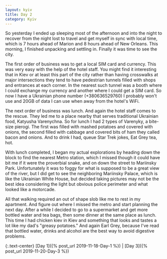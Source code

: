 ```yaml
---
layout: kyiv
title: Day 2
category: Kyiv
---
```


So yesterday I ended up sleeping most of the afternoon and into the night to recover from the night lost to travel and get myself in sync with local time, which is 7 hours ahead of Marion and 8 hours ahead of New Orleans. This morning, I finished unpacking and settling in. Finally it was time to see the city.

The first order of business was to get a local SIM card and currency. This was very easy with the help of the hotel staff. You might find it interesting that in Kiev or at least this part of the city rather than having crosswalks at major intersections they tend to have pedestrian tunnels filled with shops and entrances at each corner. In the nearest such tunnel was a booth where I could exchange my currency and another where I could get a SIM card. So now I have a Ukrainian phone number (+380636529760) I probably won't use and 20GB of data I can use when away from the hotel's WiFi.

The next order of business was lunch. And again the hotel staff comes to the rescue. They led me to a place nearby that serves traditional Ukrainian food, Katyusha Varenychna. So for lunch I had 2 types of Varenyky, a bite-size pierogi. The first was filled with mashed potatoes and covered with onions, the second filled with cabbage and covered bits of ham they called bacon and onions. And to drink I had, queue Star Trek jokes, Eat Grey tea, hot.

With lunch completed, I began my actual explorations by heading down the block to find the nearest Metro station, which I missed though it could have bit me if it were the proverbial snake, and on down the street to Mariinsky Park. Unfortunately it was to foggy for what is supposed to be a great view of the river, but I did get to see the neighboring Mariinsky Palace, which is like the Ukrainian White House, but decided taking pictures may not be the best idea considering the light but obvious police perimeter and what looked like a motorcade.

All that walking required an out of shape slob like me to rest in my apartment. And figure out where I missed the metro and start planning the next day. After a while I decided to go to a supermarket and get more bottled water and tea bags, then some dinner at the same place as lunch. This time I had chicken kiev in Kiev and something that looks and tastes a lot like my dad's "greasy potatoes." And again Earl Grey, because I've read that bottled water, drinks and alcohol are the best way to avoid digestive problems.

{:.text-center}
[Day 1]({% post_url 2019-11-18-Day-1 %}) &#124;
[Day 3]({% post_url 2019-11-20-Day-3 %})